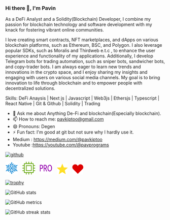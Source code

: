 ### Hi there 👋, I'm Pavin
As a DeFi Analyst and a Solidity(Blockchain) Developer, I combine my passion for blockchain technology and software development with my knack for fostering vibrant online communities.

I love creating smart contracts, NFT marketplaces, and dApps on various blockchain platforms, such as Ethereum, BSC, and Polygon. I also leverage popular SDKs, such as Moralis and Thirdweb e.t.c , to enhance the user experience and functionality of my applications. Additionally, I develop Telegram bots for trading automation, such as sniper bots, sandwicher bots, and copy-trader bots. I am always eager to learn new trends and innovations in the crypto space, and I enjoy sharing my insights and engaging with users on various social media channels. My goal is to bring innovation to life through blockchain and to empower people with decentralized solutions.

Skills: DeFi Anaysis | Next js | Javascript | Web3js | Ethersjs | Typescript | React Native | Git & Github | Solidity | Trading

- 💬 Ask me about Anything De-Fi and blockchain(Especially blockchain).
- 📫 How to reach me: pavkiptoo@gmail.com 
- 😄 Pronouns: Degen
- ⚡ Fun fact: I'm good at git but not sure why I hardly use it.
- Medium : https://medium.com/@pavkiptoo
- Youtube :https://youtube.com/@pavprograms


[<img src='https://cdn.jsdeliv)r.net/npm/simple-icons@3.0.1/icons/github.svg' alt='github' height='40'>](https://github.com/bl4ckh401)  

<a href='https://archiveprogram.github.com/'><img src='https://raw.githubusercontent.com/acervenky/animated-github-badges/master/assets/acbadge.gif' width='40' height='40'></a> <a href='https://docs.github.com/en/developers'><img src='https://raw.githubusercontent.com/acervenky/animated-github-badges/master/assets/devbadge.gif' width='40' height='40'></a> <a href='https://github.com/pricing'><img src='https://raw.githubusercontent.com/acervenky/animated-github-badges/master/assets/pro.gif' width='40' height='40'></a> <a href='https://stars.github.com/'><img src='https://raw.githubusercontent.com/acervenky/animated-github-badges/master/assets/starbadge.gif' width='35' height='35'></a> <a href='https://docs.github.com/en/github/supporting-the-open-source-community-with-github-sponsors'><img src='https://raw.githubusercontent.com/acervenky/animated-github-badges/master/assets/sponsorbadge.gif' width='35' height='35'></a> 

[![trophy](https://github-profile-trophy.vercel.app/?username=bl4ckh401)](https://github.com/ryo-ma/github-profile-trophy)

![GitHub stats](https://github-readme-stats.vercel.app/api?username=bl4ckh401&show_icons=true)  

![GitHub metrics](https://metrics.lecoq.io/bl4ckh401)  

![GitHub streak stats](https://github-readme-streak-stats.herokuapp.com/?user=bl4ckh401)  


